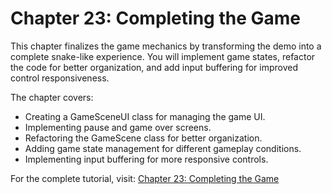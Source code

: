 # Chapter 23: Completing the Game

This chapter finalizes the game mechanics by transforming the demo into a complete snake-like experience. You will implement game states, refactor the code for better organization, and add input buffering for improved control responsiveness.

The chapter covers:

- Creating a GameSceneUI class for managing the game UI.
- Implementing pause and game over screens.
- Refactoring the GameScene class for better organization.
- Adding game state management for different gameplay conditions.
- Implementing input buffering for more responsive controls.

For the complete tutorial, visit: [Chapter 23: Completing the Game](https://docs.monogame.net/articles/tutorials/building_2d_games/23_completing_the_game/)
